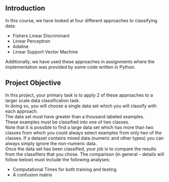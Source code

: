 ## Introduction
In this course, we have looked at four different approaches to classifying data:  

* Fishers Linear Discriminant
* Linear Perceptron
* Adaline
* Linear Support Vector Machine  

Additionally, we have used these approaches in assignments where the implementation was provided by some code written in Python.

## Project Objective

In this project, your primary task is to apply 2 of these approaches to a larger scale data classification task.  
In doing so, you will choose a single data set which you will classify with each approach.  
The data set must have greater than a thousand labeled examples.  
These examples must be classified into one of two classes.  
Note that it is possible to find a large data set which has more than two classes from which you could always select examples from only two of the classes. If a dataset contains mixed data (numeric and other types) you can always simply ignore the non-numeric data.  
Once the data set has been classified, your job is to compare the results from the classifiers that you chose. The comparison (in general – details will follow below) must include the following analyses:  

* Computational Times for both training and testing
* A confusion matrix
